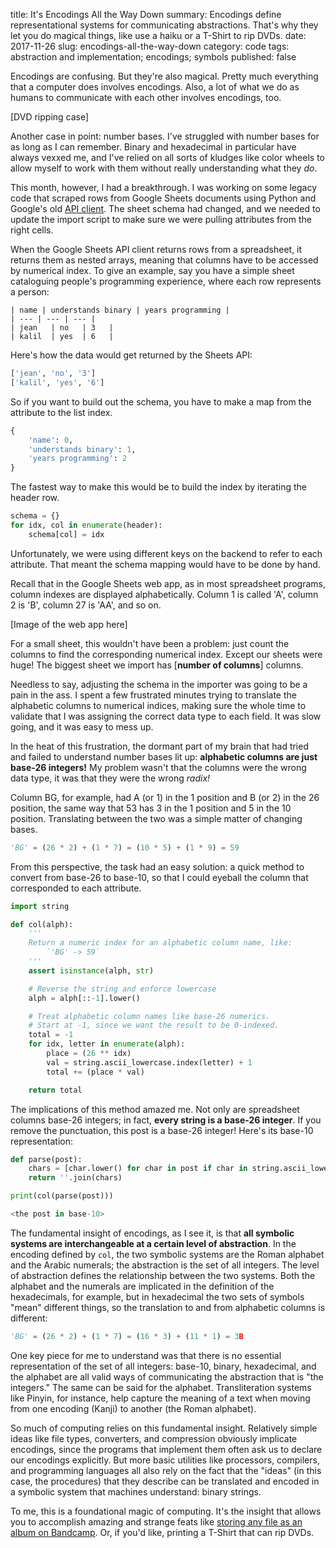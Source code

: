 title: It's Encodings All the Way Down 
summary: Encodings define representational systems for communicating abstractions. That's why they let you do magical things, like use a haiku or a T-Shirt to rip DVDs.
date: 2017-11-26
slug: encodings-all-the-way-down
category: code
tags: abstraction and implementation; encodings; symbols 
published: false


Encodings are confusing. But they're also magical. Pretty much everything that
a computer does involves encodings. Also, a lot of what we do as humans to
communicate with each other involves encodings, too.

[DVD ripping case]

Another case in point: number bases. I've struggled with number bases for as long as
I can remember. Binary and hexadecimal in particular have always
vexxed me, and I've relied on all sorts of kludges like color wheels to allow myself to work with
them without really understanding what they _do_. 

This month, however, I had a breakthrough. I was working on some legacy
code that scraped rows from Google Sheets documents
using Python and Google's old
[API client](https://github.com/google/google-api-python-client). The sheet 
schema had changed, and we needed to update the import script to make
sure we were pulling attributes from the right cells.

When the Google Sheets API client returns rows from a
spreadsheet, it returns them as nested arrays, meaning that columns have to be
accessed by numerical index. To give an example, say you have a simple sheet
cataloguing people's programming experience, where each row represents a person:

```
| name | understands binary | years programming |
| --- | --- | --- |
| jean   | no   | 3   |
| kalil  | yes  | 6   |
```

Here's how the data would get returned by the Sheets API:

```python
['jean', 'no', '3']
['kalil', 'yes', '6']
```

So if you want to build out the schema, you have to make a map from the
attribute to the list index.

```python
{
    'name': 0,
    'understands binary': 1,
    'years programming': 2
}
```

The fastest way to make this would be to build the index by iterating the header row.

```python
schema = {}
for idx, col in enumerate(header):
    schema[col] = idx
```

Unfortunately, we were using different keys on the backend to refer to each
attribute. That meant the schema mapping would have to be done by hand. 

Recall that in the Google Sheets web app, as in most spreadsheet programs,
column indexes are displayed alphabetically. Column 1 is called 'A', column 2
is 'B', column 27 is 'AA', and so on.

[Image of the web app here]

For a small sheet, this wouldn't have been a problem: just count the columns to 
find the corresponding numerical index. Except our sheets were huge!
The biggest sheet we import has [**number of columns**] columns. 

Needless to say, adjusting the schema in the importer was going to be a
pain in the ass. I spent a few frustrated minutes trying to translate the
alphabetic columns to numerical indices, making sure the whole time to validate
that I was assigning the correct data type to each field. It was slow going,
and it was easy to mess up.

In the heat of this frustration, the dormant part of my brain that had
tried and failed to understand number bases lit up: **alphabetic columns are just
base-26 integers!** My problem wasn't that the columns were the wrong data type,
it was that they were the wrong _radix!_

Column BG, for example, had A (or 1) in the 1
position and B (or 2) in the 26 position, the same way that 53 has 3 in the
1 position and 5 in the 10 position. Translating between the two was
a simple matter of changing bases.

```python
'BG' = (26 * 2) + (1 * 7) = (10 * 5) + (1 * 9) = 59
```

From this perspective, the task had an easy solution:
a quick method to convert from base-26 to base-10, so that I could eyeball
the column that corresponded to each attribute.

```python
import string

def col(alph):
    '''
    Return a numeric index for an alphabetic column name, like:
        `'BG' -> 59`
    '''
    assert isinstance(alph, str)

    # Reverse the string and enforce lowercase
    alph = alph[::-1].lower()

    # Treat alphabetic column names like base-26 numerics.
    # Start at -1, since we want the result to be 0-indexed.
    total = -1
    for idx, letter in enumerate(alph):
        place = (26 ** idx)
        val = string.ascii_lowercase.index(letter) + 1
        total += (place * val)

    return total
```

The implications of this method amazed me. Not only are
spreadsheet columns base-26 integers; in fact, **every string is a base-26
integer**. If you remove the punctuation, this post is a base-26 integer!
Here's its base-10 representation:

```python
def parse(post):
    chars = [char.lower() for char in post if char in string.ascii_lowercase]
    return ''.join(chars) 

print(col(parse(post)))

<the post in base-10>
```

The fundamental insight of encodings, as I see it, is that **all symbolic
systems are interchangeable at a certain level of abstraction**. In the
encoding defined by `col`, the two symbolic systems are the Roman alphabet and the
Arabic numerals; the abstraction is the set of all integers. The level of
abstraction defines the relationship between the two systems. Both the alphabet
and the numerals are implicated in the definition of the hexadecimals,
for example, but in hexadecimal the two sets of symbols "mean" different things,
so the translation to and from alphabetic columns is different:

```python
'BG' = (26 * 2) + (1 * 7) = (16 * 3) + (11 * 1) = 3B
```

One key piece for me to understand was that there is no essential representation
of the set of all integers: base-10, binary, hexadecimal, and the alphabet are
all valid ways of communicating the abstraction that is "the integers." The
same can be said for the alphabet. Transliteration systems like Pinyin, for
instance, help capture the meaning of a text when moving from one encoding
(Kanji) to another (the Roman alphabet).

So much of computing relies on this fundamental insight. Relatively simple ideas like
file types, converters, and compression obviously implicate encodings, since
the programs that implement them often ask us to declare our encodings
explicitly. But more basic utilities like processors, compilers, and
programming languages all also rely on the fact that the
"ideas" (in this case, the procedures) that they describe can be translated and encoded
in a symbolic system that machines understand: binary strings.

To me, this is a foundational magic of computing. It's the insight that allows you
to accomplish amazing and strange feats like [storing any file as an album on
Bandcamp](). Or, if you'd like, printing a T-Shirt that can rip DVDs.
